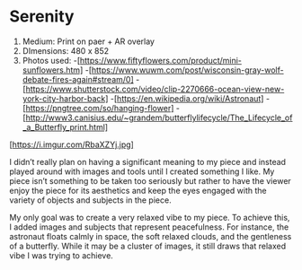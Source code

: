 # Serenity

1. Medium: Print on paer + AR overlay
2. DImensions: 480 x 852
3. Photos used: 
-[https://www.fiftyflowers.com/product/mini-sunflowers.htm]
-[https://www.wuwm.com/post/wisconsin-gray-wolf-debate-fires-again#stream/0]
-[https://www.shutterstock.com/video/clip-2270666-ocean-view-new-york-city-harbor-back]
-[https://en.wikipedia.org/wiki/Astronaut]
-[https://pngtree.com/so/hanging-flower]
-[http://www3.canisius.edu/~grandem/butterflylifecycle/The_Lifecycle_of_a_Butterfly_print.html]

[https://i.imgur.com/RbaXZYj.jpg] 

I didn’t really plan on having a significant meaning to my piece and instead played around with images and tools until I created something I like. My piece isn’t something to be taken too seriously but rather to have the viewer enjoy the piece for its aesthetics and keep the eyes engaged with the variety of objects and subjects in the piece.

My only goal was to create a very relaxed vibe to my piece. To achieve this, I added images and subjects that represent peacefulness. For instance, the astronaut floats calmly in space, the soft relaxed clouds, and the gentleness of a butterfly. While it may be a cluster of images, it still draws that relaxed vibe I was trying to achieve. 
